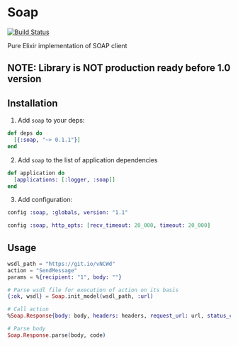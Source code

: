# Soap
[![Build Status](https://travis-ci.org/potok-digital/soap.svg?branch=master)](https://travis-ci.org/potok-digital/soap)

Pure Elixir implementation of SOAP client

## NOTE: Library is NOT production ready before 1.0 version

## Installation

1) Add `soap` to your deps:

```elixir
def deps do
  [{:soap, "~> 0.1.1"}]
end
```

2) Add `soap` to the list of application dependencies

```elixir
def application do
  [applications: [:logger, :soap]]
end
```

3) Add configuration:

```elixir
config :soap, :globals, version: "1.1"

config :soap, http_opts: [recv_timeout: 20_000, timeout: 20_000]
```

## Usage

```elixir
wsdl_path = "https://git.io/vNCWd"
action = "SendMessage"
params = %{recipient: "1", body: ""}

# Parse wsdl file for execution of action on its basis
{:ok, wsdl} = Soap.init_model(wsdl_path, :url)

# Call action
%Soap.Response{body: body, headers: headers, request_url: url, status_code: code} = Soap.call(wsdl, action, params)

# Parse body
Soap.Response.parse(body, code)
```
